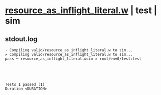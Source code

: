 # [resource_as_inflight_literal.w](../../../../../examples/tests/valid/resource_as_inflight_literal.w) | test | sim

## stdout.log
```log
- Compiling valid/resource_as_inflight_literal.w to sim...
✔ Compiling valid/resource_as_inflight_literal.w to sim...
pass ─ resource_as_inflight_literal.wsim » root/env0/test:test
 




Tests 1 passed (1) 
Duration <DURATION>

```

